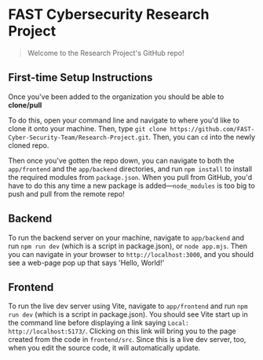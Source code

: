 # FAST Cybersecurity Research Project

>Welcome to the Research Project's GitHub repo!
## First-time Setup Instructions
Once you've been added to the organization you should be able to **clone/pull**

To do this, open your command line and navigate to where you'd like to clone it onto your machine. Then, type `git clone https://github.com/FAST-Cyber-Security-Team/Research-Project.git`. Then, you can `cd` into the newly cloned repo.

Then once you've gotten the repo down, you can navigate to both the `app/frontend` and the `app/backend` directories, and run `npm install` to install the required modules from `package.json`. When you pull from GitHub, you'd have to do this any time a new package is added—`node_modules` is too big to push and pull from the remote repo!
## Backend
To run the backend server on your machine, navigate to `app/backend` and run `npm run dev` (which is a script in package.json), or `node app.mjs`. Then you can navigate in your browser to `http://localhost:3000`, and you should see a web-page pop up that says 'Hello, World!'
## Frontend
To run the live dev server using Vite, navigate to `app/frontend` and run `npm run dev` (which is a script in package.json). You should see Vite start up in the command line before displaying a link saying `Local: http://localhost:5173/`. Clicking on this link will bring you to the page created from the code in `frontend/src`. Since this is a live dev server, too, when you edit the source code, it will automatically update.